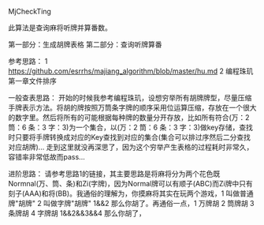 MjCheckTing

此算法是查询麻将听牌并算番数。

第一部分：生成胡牌表格 第二部分：查询听牌算番

参考思路： 1 https://github.com/esrrhs/majiang_algorithm/blob/master/hu.md 2 编程珠玑第一章文件排序

一般查表思路： 开始的时候我参考编程珠玑，设想穷举所有胡牌牌型，尽量压缩手牌表示方法。将胡的牌按照万筒条字牌的顺序采用位运算压缩，存放在一个很大的数字里。然后将所有的可能根据每种牌的数量分开存放，比如所有符合(万：2 筒：6 条：3 字：3)为一个集合，以(万：2 筒：6 条：3 字：3)做key存储，查找时只要将手牌转换成对应的Key查找到对应的集合(集合可以排过序然后二分查找对应胡牌)... 走到这里就没再深思了，因为这个穷举产生表格的过程耗时非常久，容错率非常低故而pass...

进阶思路： 请参考思路1的链接，其主要思路是将麻将分为两个花色既Normnal(万、筒、条)和Zi(字牌)，因为Normal牌可以有顺子(ABC)而Zi牌中只有刻子(AAA)和将(BB)。我通俗的理解为，你摸麻将其实在玩两个游戏，1 叫做普通牌"胡牌" 2 叫做字牌"胡牌" 1&&2 那么你胡了。再通俗一点，1 万牌胡 2 筒牌胡 3 条牌胡 4 字牌胡 1&&2&&3&&4 那么你胡了，